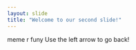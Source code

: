 ```yaml
---
layout: slide
title: "Welcome to our second slide!"
---
```

meme r funy
Use the left arrow to go back!

